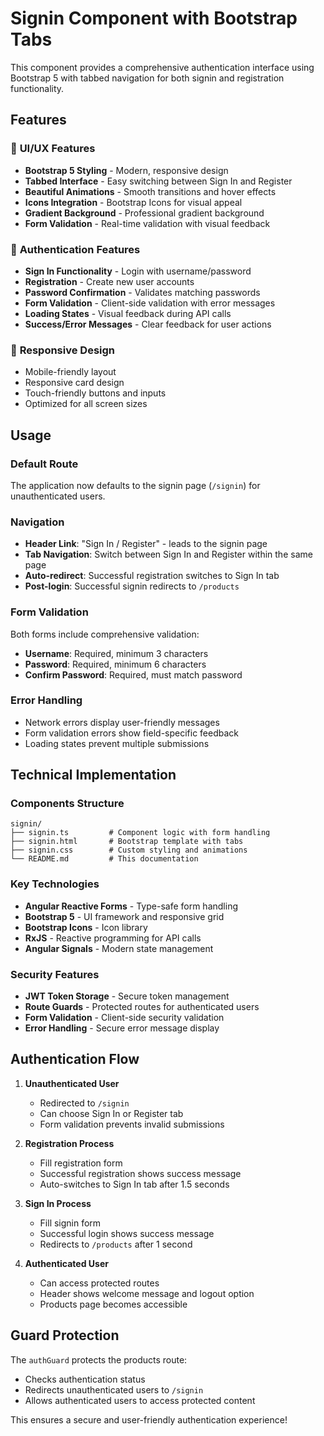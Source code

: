 # Signin Component with Bootstrap Tabs

This component provides a comprehensive authentication interface using Bootstrap 5 with tabbed navigation for both signin and registration functionality.

## Features

### 🎨 **UI/UX Features**

- **Bootstrap 5 Styling** - Modern, responsive design
- **Tabbed Interface** - Easy switching between Sign In and Register
- **Beautiful Animations** - Smooth transitions and hover effects
- **Icons Integration** - Bootstrap Icons for visual appeal
- **Gradient Background** - Professional gradient background
- **Form Validation** - Real-time validation with visual feedback

### 🔐 **Authentication Features**

- **Sign In Functionality** - Login with username/password
- **Registration** - Create new user accounts
- **Password Confirmation** - Validates matching passwords
- **Form Validation** - Client-side validation with error messages
- **Loading States** - Visual feedback during API calls
- **Success/Error Messages** - Clear feedback for user actions

### 📱 **Responsive Design**

- Mobile-friendly layout
- Responsive card design
- Touch-friendly buttons and inputs
- Optimized for all screen sizes

## Usage

### Default Route

The application now defaults to the signin page (`/signin`) for unauthenticated users.

### Navigation

- **Header Link**: "Sign In / Register" - leads to the signin page
- **Tab Navigation**: Switch between Sign In and Register within the same page
- **Auto-redirect**: Successful registration switches to Sign In tab
- **Post-login**: Successful signin redirects to `/products`

### Form Validation

Both forms include comprehensive validation:

- **Username**: Required, minimum 3 characters
- **Password**: Required, minimum 6 characters
- **Confirm Password**: Required, must match password

### Error Handling

- Network errors display user-friendly messages
- Form validation errors show field-specific feedback
- Loading states prevent multiple submissions

## Technical Implementation

### Components Structure

```
signin/
├── signin.ts         # Component logic with form handling
├── signin.html       # Bootstrap template with tabs
├── signin.css        # Custom styling and animations
└── README.md         # This documentation
```

### Key Technologies

- **Angular Reactive Forms** - Type-safe form handling
- **Bootstrap 5** - UI framework and responsive grid
- **Bootstrap Icons** - Icon library
- **RxJS** - Reactive programming for API calls
- **Angular Signals** - Modern state management

### Security Features

- **JWT Token Storage** - Secure token management
- **Route Guards** - Protected routes for authenticated users
- **Form Validation** - Client-side security validation
- **Error Handling** - Secure error message display

## Authentication Flow

1. **Unauthenticated User**

   - Redirected to `/signin`
   - Can choose Sign In or Register tab
   - Form validation prevents invalid submissions

2. **Registration Process**

   - Fill registration form
   - Successful registration shows success message
   - Auto-switches to Sign In tab after 1.5 seconds

3. **Sign In Process**

   - Fill signin form
   - Successful login shows success message
   - Redirects to `/products` after 1 second

4. **Authenticated User**
   - Can access protected routes
   - Header shows welcome message and logout option
   - Products page becomes accessible

## Guard Protection

The `authGuard` protects the products route:

- Checks authentication status
- Redirects unauthenticated users to `/signin`
- Allows authenticated users to access protected content

This ensures a secure and user-friendly authentication experience!
